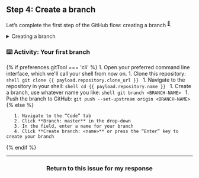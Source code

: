## Step 4: Create a branch

Let’s complete the first step of the GitHub flow: creating a branch <sup>[:book:](https://help.github.com/articles/github-glossary/#branch)</sup>.

<details><summary>Creating a branch</summary>

## Creating a branch

:tv: [Video: Branches](https://www.youtube.com/watch?v=xgQmu81G1yY)

You just learned how to create a branch—the first step in the GitHub flow.

Branches are an important part of the GitHub flow because they allow us to separate our work from the `master` branch. In other words, everyone's work is safe while you contribute.

### Tips for using branches

A single project can have hundreds of branches, each suggesting a new change to the `master` branch.

The best way to keep branches organized with a team is to keep them concise and short-lived. In other words, a single branch should represent a single new feature or bug fix. This reduces confusion among contributors when branches are only active for a few days before they’re merged <sup>[definition](https://help.github.com/articles/github-glossary/#merge)</sup> into the `master` branch.

<hr>
</details>

### :keyboard: Activity: Your first branch

{% if preferences.gitTool === 'cli' %}
       1. Open your preferred command line interface, which we'll call your shell from now on.
       1. Clone this repository:
              ```shell
              git clone {{ payload.repository.clone_url }}
              ```
       1. Navigate to the repository in your shell:
              ```shell
              cd {{ payload.repository.name }}
              ```
       1. Create a branch, use whatever name you like:
              ```shell
              git branch <BRANCH-NAME>
              ```
       1. Push the branch to GitHub:
              ```
              git push --set-upstream origin <BRANCH-NAME>
              ```
{% else %}

       1. Navigate to the “Code” tab
       2. Click **Branch: master** in the drop-down
       3. In the field, enter a name for your branch
       4. Click **Create branch: <name>** or press the “Enter” key to create your branch

{% endif %}
<hr>
<h3 align="center">Return to this issue for my response</h3>
